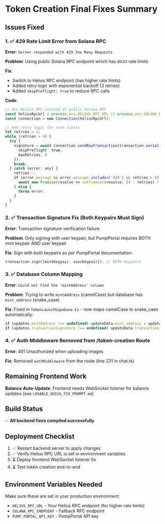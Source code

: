 # Token Creation Final Fixes Summary

## Issues Fixed

### 1. ✅ 429 Rate Limit Error from Solana RPC
**Error**: `Server responded with 429 Too Many Requests`

**Problem**: Using public Solana RPC endpoint which has strict rate limits

**Fix**:
- Switch to Helius RPC endpoint (has higher rate limits)
- Added retry logic with exponential backoff (3 retries)
- Added `skipPreflight: true` to reduce RPC calls

**Code**:
```typescript
// Use Helius RPC instead of public Solana RPC
const heliusRpcUrl = process.env.HELIUS_RPC_URL || process.env.SOLANA_RPC_ENDPOINT || 'https://api.mainnet-beta.solana.com';
const connection = new Connection(heliusRpcUrl);

// Add retry logic for rate limits
let retries = 3;
while (retries > 0) {
  try {
    signature = await connection.sendRawTransaction(transaction.serialize(), {
      skipPreflight: true,
      maxRetries: 0
    });
    break;
  } catch (error: any) {
    retries--;
    if (error.message && error.message.includes('429') && retries > 0) {
      await new Promise(resolve => setTimeout(resolve, (4 - retries) * 1000));
    } else {
      throw error;
    }
  }
}
```

### 2. ✅ Transaction Signature Fix (Both Keypairs Must Sign)
**Error**: Transaction signature verification failure

**Problem**: Only signing with user keypair, but PumpPortal requires BOTH mint keypair AND user keypair

**Fix**: Sign with both keypairs as per PumpPortal documentation:
```typescript
transaction.sign([mintKeypair, userKeypair]); // BOTH keypairs
```

### 3. ✅ Database Column Mapping
**Error**: `Could not find the 'mintAddress' column`

**Problem**: Trying to write `mintAddress` (camelCase) but database has `mint_address` (snake_case)

**Fix**: Fixed in `TokenLaunchSupabase.ts` - now maps camelCase to snake_case automatically:
```typescript
if (updates.mintAddress !== undefined) updateData.mint_address = updates.mintAddress;
if (updates.transactionSignature !== undefined) updateData.transaction_signature = updates.transactionSignature;
```

### 4. ✅ Auth Middleware Removed from /token-creation Route
**Error**: 401 Unauthorized when uploading images

**Fix**: Removed `authMiddleware` from the route (line 231 in chat.ts)

## Remaining Frontend Work

**Balance Auto-Update**: Frontend needs WebSocket listener for balance updates (see `LOVABLE_QUICK_FIX_PROMPT.md`)

## Build Status

✅ **All backend fixes compiled successfully**

## Deployment Checklist

1. ✅ Restart backend server to apply changes
2. ✅ Verify Helius RPC URL is set in environment variables
3. ⏳ Deploy frontend WebSocket listener fix
4. ⏳ Test token creation end-to-end

## Environment Variables Needed

Make sure these are set in your production environment:
- `HELIUS_RPC_URL` - Your Helius RPC endpoint (for higher rate limits)
- `SOLANA_RPC_ENDPOINT` - Fallback RPC endpoint
- `PUMP_PORTAL_API_KEY` - PumpPortal API key


